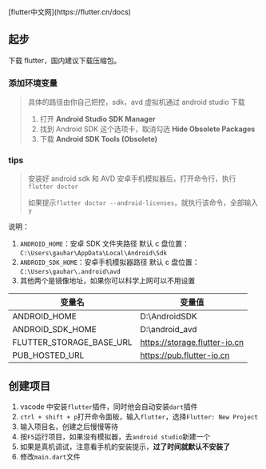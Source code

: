 <Banner />
[flutter中文网](https://flutter.cn/docs)

## 起步

下载 flutter，国内建议下载压缩包。

### 添加环境变量

> 具体的路径由你自己把控，sdk，avd 虚拟机通过 android studio 下载
>
> 1. 打开 **Android Studio SDK Manager**
> 2. 找到 Android SDK 这个选项卡，取消勾选 **Hide Obsolete Packages**
> 3. 下载 **Android SDK Tools (Obsolete)**

### tips

> 安装好 android sdk 和 AVD 安卓手机模拟器后，打开命令行，执行`flutter doctor`
>
> 如果提示`flutter doctor --android-licenses`，就执行该命令，全部输入`y`

说明：

1. `ANDROID_HOME`：安卓 SDK 文件夹路径 默认 c 盘位置：`C:\Users\gauhar\AppData\Local\Android\Sdk`
2. `ANDROID_SDK_HOME`：安卓手机模拟器路径 默认 c 盘位置：`C:\Users\gauhar\.android\avd`
3. 其他两个是镜像地址，如果你可以科学上网可以不用设置

| 变量名                   | 变量值                        |
| ------------------------ | ----------------------------- |
| ANDROID_HOME             | D:\AndroidSDK                 |
| ANDROID_SDK_HOME         | D:\android_avd                |
| FLUTTER_STORAGE_BASE_URL | https://storage.flutter-io.cn |
| PUB_HOSTED_URL           | https://pub.flutter-io.cn     |

## 创建项目

1. vscode 中安装`flutter`插件，同时他会自动安装`dart`插件
2. `ctrl + shift + p`打开命令面板，输入`flutter`，选择`Flutter: New Project`
3. 输入项目名，创建之后慢慢等待
4. 按`F5`运行项目，如果没有模拟器，去`android studio`新建一个
5. 如果是真机调试，注意看手机的安装提示，**过了时间就默认不安装了**
6. 修改`main.dart`文件
